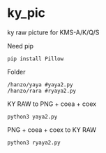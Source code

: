 ky_pic
=============

ky raw picture for KMS-A/K/Q/S

Need pip
<pre><code>pip install Pillow</code></pre>

Folder 
<pre><code>/hanzo/yaya #yaya2.py
/hanzo/rara #ryaya2.py</code></pre>

KY RAW to PNG + coea + coex
<pre><code>python3 yaya2.py</code></pre>

PNG + coea + coex to KY RAW
<pre><code>python3 ryaya2.py</code></pre>

